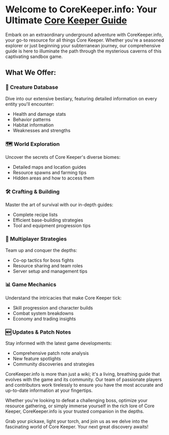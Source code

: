# Welcome to CoreKeeper.info: Your Ultimate [Core Keeper Guide](https://corekeeper.info)

Embark on an extraordinary underground adventure with CoreKeeper.info, your go-to resource for all things Core Keeper. Whether you're a seasoned explorer or just beginning your subterranean journey, our comprehensive guide is here to illuminate the path through the mysterious caverns of this captivating sandbox game.

## What We Offer:

### 🐛 Creature Database
Dive into our extensive bestiary, featuring detailed information on every entity you'll encounter:
- Health and damage stats
- Behavior patterns
- Habitat information
- Weaknesses and strengths

### 🗺️ World Exploration
Uncover the secrets of Core Keeper's diverse biomes:
- Detailed maps and location guides
- Resource spawns and farming tips
- Hidden areas and how to access them

### 🛠️ Crafting & Building
Master the art of survival with our in-depth guides:
- Complete recipe lists
- Efficient base-building strategies
- Tool and equipment progression tips

### 👥 Multiplayer Strategies
Team up and conquer the depths:
- Co-op tactics for boss fights
- Resource sharing and team roles
- Server setup and management tips

### 📊 Game Mechanics
Understand the intricacies that make Core Keeper tick:
- Skill progression and character builds
- Combat system breakdowns
- Economy and trading insights

### 🆕 Updates & Patch Notes
Stay informed with the latest game developments:
- Comprehensive patch note analysis
- New feature spotlights
- Community discoveries and strategies

CoreKeeper.info is more than just a wiki; it's a living, breathing guide that evolves with the game and its community. Our team of passionate players and contributors work tirelessly to ensure you have the most accurate and up-to-date information at your fingertips.

Whether you're looking to defeat a challenging boss, optimize your resource gathering, or simply immerse yourself in the rich lore of Core Keeper, CoreKeeper.info is your trusted companion in the depths.

Grab your pickaxe, light your torch, and join us as we delve into the fascinating world of Core Keeper. Your next great discovery awaits!